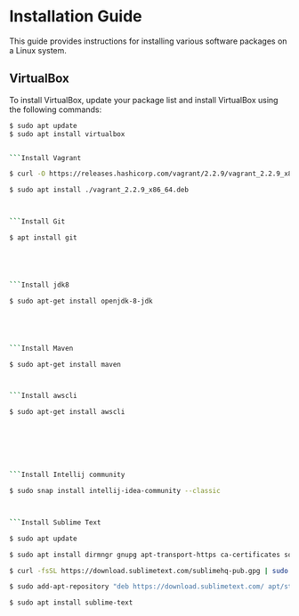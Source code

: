 # Installation Guide

This guide provides instructions for installing various software packages on a Linux system.

## VirtualBox

To install VirtualBox, update your package list and install VirtualBox using the following commands:

```bash
$ sudo apt update
$ sudo apt install virtualbox


```Install Vagrant

$ curl -O https://releases.hashicorp.com/vagrant/2.2.9/vagrant_2.2.9_x86_64.deb

$ sudo apt install ./vagrant_2.2.9_x86_64.deb



```Install Git

$ apt install git





```Install jdk8

$ sudo apt-get install openjdk-8-jdk





```Install Maven

$ sudo apt-get install maven



```Install awscli

$ sudo apt-get install awscli







```Install Intellij community

$ sudo snap install intellij-idea-community --classic



```Install Sublime Text

$ sudo apt update

$ sudo apt install dirmngr gnupg apt-transport-https ca-certificates software-properties-common

$ curl -fsSL https://download.sublimetext.com/sublimehq-pub.gpg | sudo apt-key add -

$ sudo add-apt-repository "deb https://download.sublimetext.com/ apt/stable/"

$ sudo apt install sublime-text

